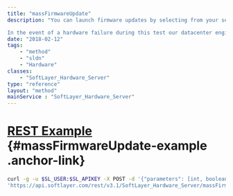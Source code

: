 ```yaml
---
title: "massFirmwareUpdate"
description: "You can launch firmware updates by selecting from your server list. It will bring your server offline for approximately 20 minutes while the updates are in progress. 

In the event of a hardware failure during this test our datacenter engineers will be notified of the problem automatically. They will then replace any failed components to bring your server back online, and will be contacting you to ensure that impact on your server is minimal. "
date: "2018-02-12"
tags:
    - "method"
    - "sldn"
    - "Hardware"
classes:
    - "SoftLayer_Hardware_Server"
type: "reference"
layout: "method"
mainService : "SoftLayer_Hardware_Server"
---
```


# [REST Example](#massFirmwareUpdate-example) <a href="/article/rest/"><i class="fas fa-question"></i></a> {#massFirmwareUpdate-example .anchor-link} 
```bash
curl -g -u $SL_USER:$SL_APIKEY -X POST -d '{"parameters": [int, boolean, boolean, boolean, boolean, boolean]}' \
'https://api.softlayer.com/rest/v3.1/SoftLayer_Hardware_Server/massFirmwareUpdate'
```

